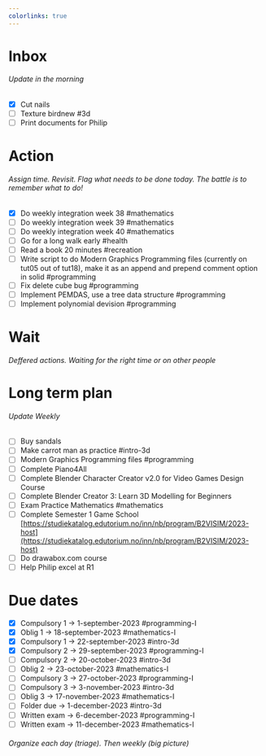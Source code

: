 ```yaml
---
colorlinks: true
---
```


# Inbox
###### Update in the morning

* [x] Cut nails
* [ ] Texture birdnew #3d
* [ ] Print documents for Philip

# Action
###### Assign time. Revisit. Flag what needs to be done today. The battle is to remember what to do!

* [x] Do weekly integration week 38 #mathematics
* [ ] Do weekly integration week 39 #mathematics
* [ ] Do weekly integration week 40 #mathematics
* [ ] Go for a long walk early #health
* [ ] Read a book 20 minutes #recreation
* [ ] Write script to do Modern Graphics Programming files (currently on tut05 out of tut18), make it as an append and prepend comment option in solid #programming
* [ ] Fix delete cube bug #programming
* [ ] Implement PEMDAS, use a tree data structure #programming
* [ ] Implement polynomial devision #programming

# Wait
###### Deffered actions. Waiting for the right time or on other people

# Long term plan
###### Update Weekly

* [ ] Buy sandals
* [ ] Make carrot man as practice #intro-3d
* [ ] Modern Graphics Programming files #programming
* [ ] Complete Piano4All
* [ ] Complete Blender Character Creator v2.0 for Video Games Design Course
* [ ] Complete Blender Creator 3: Learn 3D Modelling for Beginners
* [ ] Exam Practice Mathematics #mathematics
* [ ] Complete Semester 1 Game School [https://studiekatalog.edutorium.no/inn/nb/program/B2VISIM/2023-host](https://studiekatalog.edutorium.no/inn/nb/program/B2VISIM/2023-host)
* [ ] Do drawabox.com course
* [ ] Help Philip excel at R1

# Due dates

* [x] Compulsory 1 -> 1-september-2023  #programming-I 
* [x] Oblig 1      -> 18-september-2023 #mathematics-I
* [x] Compulsory 1 -> 22-september-2023 #intro-3d
* [x] Compulsory 2 -> 29-september-2023 #programming-I
* [ ] Compulsory 2 -> 20-october-2023   #intro-3d
* [ ] Oblig 2      -> 23-october-2023   #mathematics-I
* [ ] Compulsory 3 -> 27-october-2023   #programming-I
* [ ] Compulsory 3 -> 3-november-2023   #intro-3d
* [ ] Oblig 3      -> 17-november-2023  #mathematics-I
* [ ] Folder due   -> 1-december-2023   #intro-3d
* [ ] Written exam -> 6-december-2023   #programming-I
* [ ] Written exam -> 11-december-2023  #mathematics-I

###### Organize each day (triage). Then weekly (big picture)

